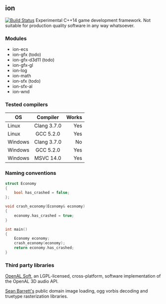 ## ion
[![Build Status](https://travis-ci.org/dvdbrink/ion.svg)](https://travis-ci.org/dvdbrink/ion)
Experimental C++14 game development framework. Not suitable for production quality software in any way whatsoever.

### Modules
* ion-ecs
* ion-gfx (todo)
* ion-gfx-d3d11 (todo)
* ion-gfx-gl
* ion-log
* ion-math
* ion-sfx (todo)
* ion-sfx-al
* ion-wnd

### Tested compilers
| OS      | Compiler    | Works |
| ------- |:-----------:| -----:|
| Linux   | Clang 3.7.0 | Yes   |
| Linux   | GCC 5.2.0   | Yes   |
| Windows | Clang 3.7.0 | No    |
| Windows | GCC 5.2.0   | Yes   |
| Windows | MSVC 14.0   | Yes   |

### Naming conventions
```c++
struct Economy
{
	bool has_crashed = false;
};

void crash_economy(Economy& economy)
{
	economy.has_crashed = true;
}

int main()
{
	Economy economy;
	crash_economy(economy);
	return economy.has_crashed;
}
```

### Third party libraries

[OpenAL Soft](http://kcat.strangesoft.net/openal.html), an LGPL-licensed, cross-platform, software implementation of the OpenAL 3D audio API.

[Sean Barrett's](https://github.com/nothings/stb) public domain image loading, ogg vorbis decoding and truetype rasterization libraries.